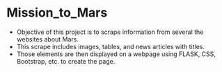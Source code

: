 # Mission_to_Mars

* Objective of this project is to scrape information from several the websites about Mars. 
* This scrape includes images, tables, and news articles with titles.
* Those elements are then displayed on a webpage using FLASK, CSS, Bootstrap, etc. to create the page. 